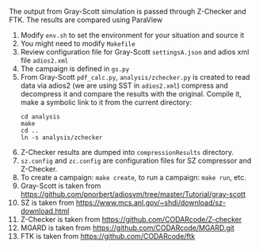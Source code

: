 The output from Gray-Scott simulation is passed through Z-Checker and FTK. The results are compared using ParaView

1. Modify `env.sh` to set the environment for your situation and source it
2. You might need to modify `Makefile`
3. Review configuration file for Gray-Scott `settingsA.json` and adios xml file `adios2.xml`
4. The campaign is defined in `gs.py`
5. From Gray-Scott `pdf_calc.py`, `analysis/zchecker.py` is created to read data via adios2 (we are using SST in `adios2.xml`)
   compress and decompress it and compare the results with the original. Compile it, make a symbolic link to it from the current
   directory:
   ```
   cd analysis
   make
   cd ..
   ln -s analysis/zchecker
   ```
6. Z-Checker results are dumped into `compressionResults`
   directory.
7. `sz.config` and `zc.config` are configuration files for SZ compressor and Z-Checker.
8. To create a campaign: `make create`, to run a campaign: `make run`, etc.
9. Gray-Scott is taken from https://github.com/pnorbert/adiosvm/tree/master/Tutorial/gray-scott
10. SZ is taken from https://www.mcs.anl.gov/~shdi/download/sz-download.html
11. Z-Checker is taken from https://github.com/CODARcode/Z-checker
12. MGARD is taken from https://github.com/CODARcode/MGARD.git
13. FTK is taken from https://github.com/CODARcode/ftk




